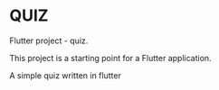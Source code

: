 # QUIZ

Flutter project - quiz.

This project is a starting point for a Flutter application.

A simple quiz written in flutter
